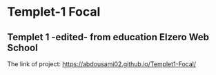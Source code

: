 # Templet-1 Focal
## Templet 1 -edited- from education Elzero Web School
The link of project: https://abdousami02.github.io/Templet1-Focal/
